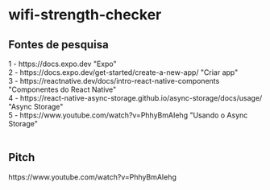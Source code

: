 # wifi-strength-checker

<h2>Fontes de pesquisa</h2>
1 - https://docs.expo.dev   "Expo" <br>
2 - https://docs.expo.dev/get-started/create-a-new-app/   "Criar app" <br>
3 - https://reactnative.dev/docs/intro-react-native-components    "Componentes do React Native" <br>
4 - https://react-native-async-storage.github.io/async-storage/docs/usage/    "Async Storage" <br>
5 - https://www.youtube.com/watch?v=PhhyBmAIehg   "Usando o Async Storage" <br> <br>
<h2>Pitch</h2>
https://www.youtube.com/watch?v=PhhyBmAIehg
